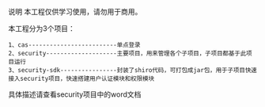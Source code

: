 说明
本工程仅供学习使用，请勿用于商用。

本工程分为3个项目：

    1、cas-------------------------单点登录
    2、security--------------------主要项目，用来管理各个子项目，子项目都基于此项目运行
    3、security-sdk----------------封装了shiro代码，可打包成jar包，用于子项目快速接入security项目，快速搭建用户认证模块和权限模块

具体描述请查看security项目中的word文档
